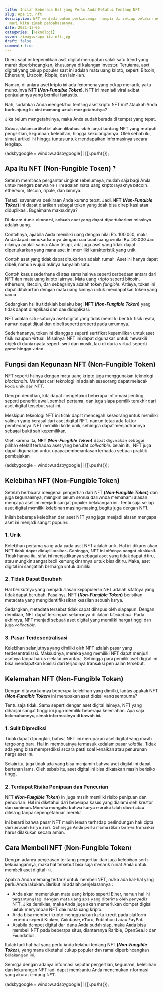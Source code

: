 ```yaml
---
title: Inilah Beberapa Hal yang Perlu Anda Ketahui Tentang NFT
slug: Apa itu nft
description: NFT menjadi bahan perbincangan hampir di setiap belahan negara,
  mari kita simak pembahasannya.
date: 2021-12-05
categories: [Teknologi]
cover: /images/apa-itu-nft.jpg
draft: false
comment: true
---
```


Di era saat ini kepemilikan aset digital merupakan salah satu trend yang marak diperbincangkan, khususnya di kalangan investor. Terutama, aset digital yang cukup populer saat ini adalah mata uang kripto, seperti Bitcoin, Ethereum, Litecoin, Ripple, dan lain-lain.

Namun, di antara aset kripto ini ada fenomena yang cukup menarik, yaitu munculnya **NFT (_Non-Fungible Token_)**. NFT ini menjadi viral akibat penjualannya yang bernilai fantastis.

Nah, sudahkah Anda mengetahui tentang aset kripto NFT ini? Ataukah Anda berkunjung ke sini memang untuk mengetahuinya?

Jika belum mengetahuinya, maka Anda sudah berada di tempat yang tepat.

Sebab, dalam artikel ini akan dibahas lebih lanjut tentang NFT yang meliputi pengertian, kegunaan, kelebihan, hingga kekurangannya. Oleh sebab itu, simak artikel ini hingga tuntas untuk mendapatkan informasinya secara lengkap.

(adsbygoogle = window.adsbygoogle || \[\]).push({});

## Apa Itu NFT (Non-Fungible Token) ?

Setelah membaca pengantar singkat sebelumnya, mudah saja bagi Anda untuk mengira bahwa NFT ini adalah mata uang kripto layaknya bitcoin, ethereum, litecoin, ripple, dan lainnya.

Tetapi, sayangnya perkiraan Anda kurang tepat. Jadi, **NFT (_Non-Fungible Token_)** ini dapat diartikan sebagai token yang tidak bisa direplikasi atau diduplikasi. Bagaimana maksudnya?

Di dalam dunia ekonomi, sebuah aset yang dapat dipertukarkan misalnya adalah uang.

Contohnya, apabila Anda memiliki uang dengan nilai Rp. 100.000, maka Anda dapat menukarkannya dengan dua buah uang senilai Rp. 50.000 dan nilainya adalah sama. Akan tetapi, ada juga aset yang tidak dapat dipertukarkan yang mana aset ini memiliki karakteristik yang unik.

Contoh aset yang tidak dapat ditukarkan adalah rumah. Aset ini hanya dapat dibeli, namun wujud aslinya hanyalah satu.

Contoh kasus sederhana di atas sama halnya seperti perbedaan antara dari NFT dan mata uang kripto lainnya. Mata uang kripto seperti bitcoin, ethereum, litecoin, dan sebagainya adalah token _fungible_. Artinya, token ini dapat ditukarkan dengan mata uang lainnya untuk mendapatkan token yang sama

Sedangkan hal itu tidaklah berlaku bagi **NFT (_Non-Fungible Token_)** yang tidak dapat direplikasi dan dan diduplikasi.

NFT adalah satu-satunya aset digital yang tidak memiliki bentuk fisik nyata, namun dapat dijual dan dibeli seperti properti pada umumnya.

Sederhananya, token ini dianggap seperti sertifikat kepemilikan untuk aset fisik maupun virtual. Misalnya, NFT ini dapat digunakan untuk mewakili objek di dunia nyata seperti seni dan musik, lalu di dunia virtual seperti game hingga video.

## Fungsi dan Kegunaan NFT (Non-Fungible Token)

NFT seperti halnya dengan meta uang kripto juga menggunakan teknologi _blockchain._ Manfaat dari teknologi ini adalah seseorang dapat melacak kode unik dari NFT.

Dengan demikian, kita dapat mengetahui beberapa informasi penting seperti penerbit awal, pembeli pertama, dan juga siapa pemilik terakhir dari aset digital tersebut saat ini.

Meskipun teknologi NFT ini tidak dapat mencegah seseorang untuk memiliki salinan yang berasal dari aset digital NFT, namun tetap ada faktor pembedanya. NFT memiliki kode unik, sehingga dapat menjadikannya sebagai bukti sah kepemilikan.

Oleh karena itu, **NFT (_Non-Fungible Token_)** dapat digunakan sebagai pilihan efektif terhadap aset yang bersifat _collectible._ Selain itu, NFT juga dapat digunakan untuk upaya pemberantasan terhadap sebuah praktik pembajakan

(adsbygoogle = window.adsbygoogle || \[\]).push({});

## Kelebihan NFT (Non-Fungible Token)

Setelah berbicara mengenai pengertian dari NFT **(_Non-Fungible Token_)** dan juga kegunaannya, mungkin belum semua dari Anda memahami alasan mengapa aset ini menjadi sangat populer belakangan ini. Tentu saja setiap aset digital memiliki kelebihan masing-masing, begitu juga dengan NFT.

Inilah beberapa kelebihan dari aset NFT yang juga menjadi alasan mengapa aset ini menjadi sangat populer.

### 1\. Unik

Kelebihan pertama yang ada pada aset NFT adalah unik. Hal ini dikarenakan NFT tidak dapat diduplikasikan. Sehingga, NFT ini sifatnya sangat eksklusif. Tidak hanya itu, sifat ini menjadikanya sebagai aset yang tidak dapat ditiru, atau mungkin sangat kecil kemungkinannya untuk bisa ditiru. Maka, aset digital ini sangatlah berharga untuk dimiliki.

### 2\. Tidak Dapat Berubah

Hal berikutnya yang menjadi alasan kepopuleran NFT adalah sifatnya yang tidak dapat berubah. Pasalnya, NFT **(_Non-Fungible Token_)** berisikan metadata yang mengidentifikasikan keaslian sebuah karya.

Sedangkan, metadata tersebut tidak dapat dihapus oleh siapapun. Dengan demikian, NFT dapat tersimpan selamanya di dalam _blockchain._ Pada akhirnya, NFT menjadi sebuah aset digital yang memiliki harga tinggi dan juga _collectible._

### 3\. Pasar Terdesentralisasi

Kelebihan selanjutnya yang dimiliki oleh NFT adalah pasar yang terdesentralisasi. Maksudnya, mereka yang memiliki NFT dapat menjual asetnya tanpa harus melalui perantara. Sehingga para pemilik aset digital ini bisa mendapatkan komisi dari terjadinya transaksi penjualan tersebut.

## Kelemahan NFT (Non-Fungible Token)

Dengan ditawarkannya beberapa kelebihan yang dimiliki, lantas apakah NFT **(_Non-Fungible Token_)** ini merupakan aset digital yang sempurna?

Tentu saja tidak. Sama seperti dengan aset digital lainnya, NFT yang dihargai sangat tinggi ini juga memiliki beberapa kelemahan. Apa saja kelemahannya, simak informasinya di bawah ini.

### 1\. Sulit Diprediksi

Tidak dapat dipungkiri, bahwa NFT ini merupakan aset digital yang masih tergolong baru. Hal ini membuatnya termasuk kedalam pasar _volatile._ Tidak ada yang bisa memprediksi secara pasti soal kenaikan atau penurunan harga aset ini.

Selain itu, juga tidak ada yang bisa menjamin bahwa aset digital ini dapat bertahan lama. Oleh sebab itu, aset digital ini bisa dikatakan masih berisiko tinggi.

### 2\. Terdapat Risiko Penipuan dan Pencurian

NFT **(_Non-Fungible Token_)** ini juga masih memiliki risiko penipuan dan pencurian. Hal ini diketahui dari beberapa kasus yang dialami oleh kreator dan seniman. Mereka mengaku bahwa karya mereka telah dicuri atau dilelang tanpa sepengetahuan mereka.

Ini berarti bahwa pasar NFT masih lemah terhadap perlindungan hak cipta dari sebuah karya seni. Sehingga Anda perlu memastikan bahwa transaksi harus dilakukan secara aman.

## Cara Membeli NFT (Non-Fungible Token)

Dengan adanya penjelasan tentang pengertian dan juga kelebihan serta kekurangannya, maka hal tersebut bisa saja menarik minat Anda untuk membeli aset digital ini.

Apabila Anda memang tertarik untuk membeli NFT, maka ada hal-hal yang perlu Anda lakukan. Berikut ini adalah penjelasannya :

*   Anda akan memerlukan mata uang kripto seperti Ether, namun hal ini tergantung lagi dengan mata uang apa yang diterima oleh penyedia NFT. Jika demikian, maka Anda juga akan memerlukan dompet digital untuk menyimpan NFT dan mata uang kripto.
*   Anda bisa membeli kripto menggunakan kartu kredit pada platform tertentu seperti Kraken, Coinbase, eToro, Robinhood atau PayPal.
*   Apabila dompet digital dan dana Anda sudah siap, maka Anda bisa membeli NFT pada beberapa situs, diantaranya Rarible, OpenSea.io dan Foundation.

Itulah tadi hal-hal yang perlu Anda ketahui tentang NFT **(_Non-Fungible Token_**), yang mana diketahui cukup populer dan ramai diperbincangkan belakangan ini.

Semoga dengan adanya informasi seputar pengertian, kegunaan, kelebihan dan kekurangan NFT tadi dapat membantu Anda menemukan informasi yang akurat tentang NFT.

(adsbygoogle = window.adsbygoogle || \[\]).push({});